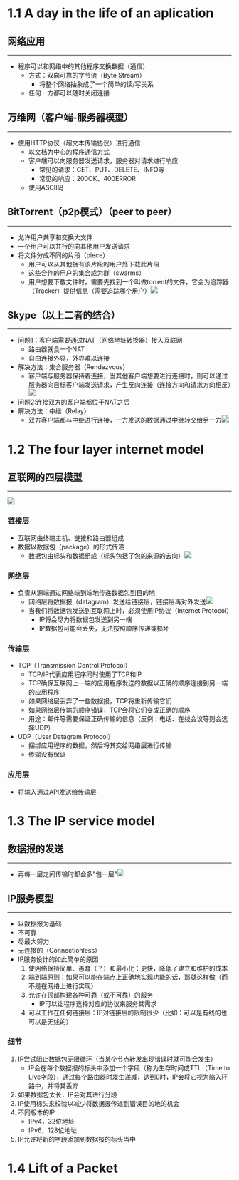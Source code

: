 # 1.1 A day in the life of an aplication

## 网络应用
---

- 程序可以和网络中的其他程序交换数据（通信）
	- 方式：双向可靠的字节流（Byte Stream）
		- 将整个网络抽象成了一个简单的读/写关系
	- 任何一方都可以随时关闭连接

## 万维网（客户端-服务器模型）
---

- 使用HTTP协议（超文本传输协议）进行通信
	- 以文档为中心的程序通信方式
	- 客户端可以向服务器发送请求，服务器对请求进行响应
		- 常见的请求：GET、PUT、DELETE、INFO等
		- 常见的响应：200OK、400ERROR
	- 使用ASCII码

## BitTorrent（p2p模式）（peer to peer）
---

- 允许用户共享和交换大文件
- 一个用户可以并行的向其他用户发送请求
- 将文件分成不同的片段（piece）
	- 用户可以从其他拥有该片段的用户处下载此片段
	- 这些合作的用户的集合成为群（swarms）
	- 用户想要下载文件时，需要先找到一个叫做torrent的文件，它会为追踪器（Tracker）提供信息（需要追踪哪个用户）![](https://orange-pictures.oss-cn-guangzhou.aliyuncs.com/img/IMG_0275.jpeg)

## Skype（以上二者的结合）
---

- 问题1：客户端需要通过NAT（网络地址转换器）接入互联网
	- 路由器就食一个NAT
	- 自由连接外界，外界难以连接
- 解决方法：集合服务器（Rendezvous）
	- 客户端与服务器保持着连接，当其他客户端想要进行连接时，则可以通过服务器向目标客户端发送请求，产生反向连接（连接方向和请求方向相反）![](https://orange-pictures.oss-cn-guangzhou.aliyuncs.com/img/IMG_0276.jpeg)
- 问题2:连接双方的客户端都位于NAT之后
- 解决方法：中继（Relay）
	- 双方客户端都与中继进行连接，一方发送的数据通过中继转交给另一方![](https://orange-pictures.oss-cn-guangzhou.aliyuncs.com/img/IMG_0277.jpeg)

# 1.2 The four layer internet model

## 互联网的四层模型
---

![](https://orange-pictures.oss-cn-guangzhou.aliyuncs.com/img/Pasted%20image%2020230404151023.png)

### 链接层

- 互联网由终端主机、链接和路由器组成
- 数据以数据包（package）的形式传递
	- 数据包由标头和数据组成（标头包括了包的来源的去向）![](https://orange-pictures.oss-cn-guangzhou.aliyuncs.com/img/Pasted%20image%2020230404151534.png)

### 网络层

- 负责从源端通过网络端到端地传递数据包到目的地
	- 网络层将数据报（datagram）发送给链接层，链接层再对外发送![](https://orange-pictures.oss-cn-guangzhou.aliyuncs.com/img/IMG_0282.jpeg)
	- 当我们将数据包发送到互联网上时，必须使用IP协议（Internet Protocol）
		- IP将会尽力将数据包发送到另一端
		- IP数据包可能会丢失，无法按照顺序传递或损坏

### 传输层

- TCP（Transmission Control Protocol）
	- TCP/IP代表应用程序同时使用了TCP和IP
	- TCP确保互联网上一端的应用程序发送的数据以正确的顺序连接到另一端的应用程序
	- 如果网络层丢弃了一些数据报，TCP将重新传输它们
	- 如果网络层传输的顺序错误，TCP会将它们变成正确的顺序
	- 用途：邮件等需要保证正确传输的信息（反例：电话、在线会议等则会选择UDP）
- UDP（User Datagram Protocol）
	- 捆绑应用程序的数据，然后将其交给网络层进行传输
	- 传输没有保证

### 应用层

- 将输入通过API发送给传输层

# 1.3 The IP service model

## 数据报的发送
---

- 再每一层之间传输时都会多"包一层"![](https://orange-pictures.oss-cn-guangzhou.aliyuncs.com/img/IMG_0285.jpeg)

## IP服务模型
---

- 以数据报为基础
- 不可靠
- 尽最大努力
- 无连接的（Connectionless）
- IP服务设计的如此简单的原因
	1. 使网络保持简单、愚蠢（？）和最小化：更快，降低了建立和维护的成本
	2. 端到端原则：如果可以能在端点上正确地实现功能的话，那就这样做（而不是在网络上进行实现）
	3. 允许在顶部构建各种可靠（或不可靠）的服务
		- IP可以让程序选择对应的协议来服务其需求
	4. 可以工作在任何链接层：IP对链接层的限制很少（比如：可以是有线的也可以是无线的）

### 细节

1. IP尝试阻止数据包无限循环（当某个节点转发出现错误时就可能会发生）
	- IP会在每个数据报的标头中添加一个字段（称为生存时间或TTL（Time to Live字段），通过每个路由器时发生递减，达到0时，IP会将它视为陷入环路中，并将其丢弃
2. 如果数据包太长，IP会对其进行分段
3. IP使用标头来校验以减少将数据报传递到错误目的地的机会
4. 不同版本的IP
	- IPv4，32位地址
	- IPv6，128位地址
5. IP允许将新的字段添加到数据报的标头当中

# 1.4 Lift of a Packet